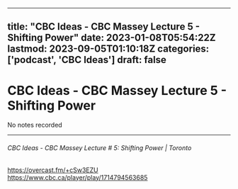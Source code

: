 
---
title: "CBC Ideas - CBC Massey Lecture 5 - Shifting Power"
date: 2023-01-08T05:54:22Z
lastmod: 2023-09-05T01:10:18Z
categories: ['podcast', 'CBC Ideas']
draft: false
---


# CBC Ideas - CBC Massey Lecture 5 - Shifting Power

No notes recorded

- - -
###### CBC Ideas - CBC Massey Lecture # 5: Shifting Power | Toronto

https://overcast.fm/+cSw3EZU  
https://www.cbc.ca/player/play/1714794563685

<!-- #public #podcast #CBC Ideas# -->

<!-- {BearID:A0997497-800E-4E35-B02B-DA702DA03734-28016-00002D97C6AC7464} -->
